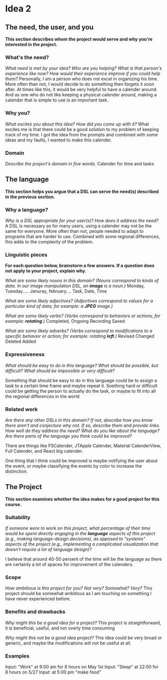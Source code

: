 # Idea 2

## The need, the user, and you
**This section describes whom the project would serve and why you're interested
in the project.**


### What's the need?
_What need is met by your idea? Who are you helping? What is that person's
experience like now? How would their experience improve if you could help 
them?_ Personally, I am a person who does not excel in organizing his time. More often than not, I would decide to do something
then forgets it soon after. At times like this, it would be very helpful to have a calender around. And as one who 
do not like keeping a physical calender around, making a calender that is simple to use is an important task.


### Why you?
_What excites you about this idea? How did you come up with it?_
What excites me is that there could be a good solution to my problem of keeping track of my time. 
I got the idea from the prompts and combined with some ideas and my faults, I wanted to make this calender. 


### Domain
_Describe the project's domain in five words._
Calender for time and tasks

## The language
**This section helps you argue that a DSL can serve the need(s) described in
the previous section.**

### Why a language?
_Why is a DSL appropriate for your user(s)? How does it address the need?_
A DSL is necessary as for many users, using a calender may not be the same for everyone. 
More often than not, people needed to adapt to programs that are harder to use. Combined
with some regional differences, this adds to the complexity of the problem. 

### Linguistic pieces
**For each question below, brainstorm a few answers. If a question does not
apply to your project, explain why.**

_What are some likely nouns in this domain? (Nouns correspond to kinds of
data. In our image manipulation DSL, an **image** is a noun.)_
Monday, Tuesday.....
Januray, february....
Task, 
Date, 
Time

_What are some likely adjectives? (Adjectives correspond to values for a
particular kind of data; for example: a **JPEG** image.)_ 


_What are some likely verbs? (Verbs correspond to behaviors or actions; for
example: **rotating**.)_
Completed, 
Ongoing
Recording
Saved

_What are some likely adverbs? (Verbs correspond to modifications to a specific
behavior or action; for example: rotating **left**.)_
Revised
Changed
Deleted
Added

### Expressiveness
_What should be easy to do in this language? What should be possible, but
difficult? What should be impossible or very difficult?_

Something that should be easy to do in this language could be to assign a task to a certain time frame and maybe repeat it. 
Soething hard or difficult could be getting the person to actually do the task, or maybe to fit into all the regional differences in the world

### Related work
_Are there any other DSLs in this domain? If not, describe how you know there
aren't and conjecture why not. If so, describe them and provide links. How well
do they address the need? What do you like about the language? Are there parts
of the language you think could be improved?_

There are things like FSCalender, JTApple Calender, Material CalenderView, Full Calender, and React big calender. 

One thing that I think could be improved is maybe notifying the user about the event, or maybe classifying the events by color to increase the distinction. 

## The Project
**This section examines whether the idea makes for a good project for this
course.**

### Suitability
_If someone were to work on this project, what percentage of their time would be
spent directly engaging in the **language** aspects of this project (e.g.,
making language-design decisions), as opposed to "systems" aspects of the
project (e.g., implementing a complicated visualization that doesn't require a
lot of language design)?_

I believe that around 40-50 persent of the time will be the language as there are certainly a lot of spaces for improvement of the calenders. 

### Scope
_How ambitious is this project for you? Not very? Somewhat? Very?_
This project should be somewhat ambitious as I am touching on something I have never experienced before. 

### Benefits and drawbacks
_Why might this be a good idea for a project?_ 
This project is straightforward, it is beneficial, useful, and not overly time consuming

_Why might this not be a good idea project?_
This idea could be very broad or generic, and maybe the modifications will not be useful at all. 

### Examples
Input: "Work" at 9:00 am for 8 hours on May 1st
Input: "Sleep" at 22:00 for 8 hours on 5/27
Input: at 5:00 pm "make food"
